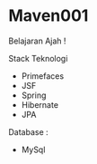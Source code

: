 Maven001
========

Belajaran Ajah !

Stack Teknologi
- Primefaces
- JSF
- Spring
- Hibernate
- JPA

Database :
- MySql
